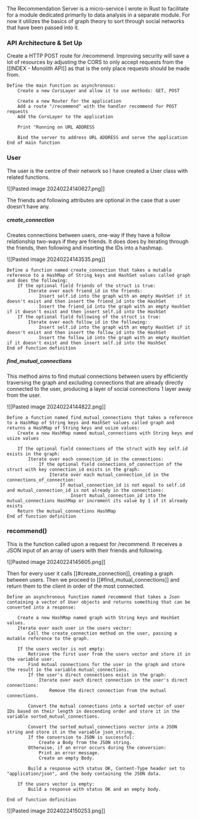 
The Recommendation Server is a micro-service I wrote in Rust to facilitate for a module dedicated primarily to data analysis in a separate module. For now it utilizes the basics of graph theory to sort through social networks that have been passed into it.


### API Architecture & Set Up

Create a HTTP POST route for /recommend. Improving security will save a lot of resources by adjusting the CORS to only accept requests from the [[INDEX - Monolith API]] as that is the only place requests should be made from.

```plaintext
Define the main function as asynchronous:
    Create a new CorsLayer and allow it to use methods: GET, POST

    Create a new Router for the application
    Add a route "/recommend" with the handler recommend for POST requests
    Add the CorsLayer to the application

    Print "Running on URL ADDRESS

    Bind the server to address URL ADDRESS and serve the application
End of main function
```


### User

The user is the centre of their network so I have created a User class with related functions.

![[Pasted image 20240224140627.png]]

The friends and following attributes are optional in the case that a user doesn't have any.

##### create_connection

Creates connections between users, one-way if they have a follow relationship two-ways if they are friends. It does does by iterating through the friends, then following and inserting the IDs into a hashmap.

![[Pasted image 20240224143535.png]]

```plaintext
Define a function named create_connection that takes a mutable reference to a HashMap of String keys and HashSet values called graph and does the following:
    If the optional field friends of the struct is true:
        Iterate over each friend_id in the friends:
            Insert self.id into the graph with an empty HashSet if it doesn't exist and then insert the friend_id into the HashSet
            Insert the friend_id into the graph with an empty HashSet if it doesn't exist and then insert self.id into the HashSet
    If the optional field following of the struct is true:
        Iterate over each follow_id in the following:
            Insert self.id into the graph with an empty HashSet if it doesn't exist and then insert the follow_id into the HashSet
            Insert the follow_id into the graph with an empty HashSet if it doesn't exist and then insert self.id into the HashSet
End of function definition
```


##### find_mutual_connections

This method aims to find mutual connections between users by efficiently traversing the graph and excluding connections that are already directly connected to the user, producing a layer of social connections 1 layer away from the user.

![[Pasted image 20240224144822.png]]

```plaintext
Define a function named find_mutual_connections that takes a reference to a HashMap of String keys and HashSet values called graph and returns a HashMap of String keys and usize values:
    Create a new HashMap named mutual_connections with String keys and usize values
        
    If the optional field connections of the struct with key self.id exists in the graph:
        Iterate over each connection_id in the connections:
            If the optional field connections_of_connection of the struct with key connection_id exists in the graph:
                Iterate over each mutual_connection_id in the connections_of_connection:
                    If mutual_connection_id is not equal to self.id and mutual_connection_id is not already in the connections:
                        Insert mutual_connection_id into the mutual_connections HashMap or increment its value by 1 if it already exists
    Return the mutual_connections HashMap
End of function definition
```


### recommend()

This is the function called upon a request for /recommend. It receives a JSON input of an array of users with their friends and following.

![[Pasted image 20240224145605.png]]

Then for every user it calls [[#create_connection]], creating a graph between users. Then we proceed to [[#find_mutual_connections]] and return them to the client in order of the most connected.

```plaintext
Define an asynchronous function named recommend that takes a Json containing a vector of User objects and returns something that can be converted into a response:

    Create a new HashMap named graph with String keys and HashSet values.
    Iterate over each user in the users vector:
        Call the create_connection method on the user, passing a mutable reference to the graph.

    If the users vector is not empty:
        Retrieve the first user from the users vector and store it in the variable user.
        Find mutual connections for the user in the graph and store the result in the variable mutual_connections.
        If the user's direct connections exist in the graph:
            Iterate over each direct connection in the user's direct connections:
                Remove the direct connection from the mutual connections.

        Convert the mutual connections into a sorted vector of user IDs based on their length in descending order and store it in the variable sorted_mutual_connections.

        Convert the sorted_mutual_connections vector into a JSON string and store it in the variable json_string.
        If the conversion to JSON is successful:
            Create a Body from the JSON string.
        Otherwise, if an error occurs during the conversion:
            Print an error message.
            Create an empty Body.

        Build a response with status OK, Content-Type header set to "application/json", and the body containing the JSON data.

    If the users vector is empty:
        Build a response with status OK and an empty body.

End of function definition
```

![[Pasted image 20240224150253.png]]